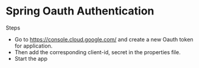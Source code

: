 
# Spring Oauth Authentication

Steps
* Go to https://console.cloud.google.com/ and create a new Oauth token for application.
* Then add the corresponding client-id, secret in the properties file.
* Start the app